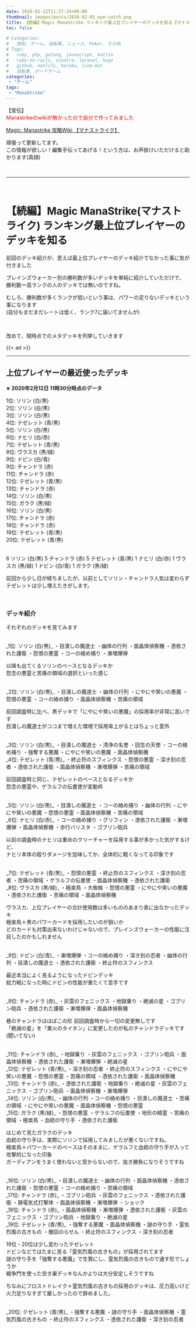 ```yaml
---
date: 2020-02-12T11:27:34+09:00
thumbnail: images/posts/2020-02-05_eye-catch.png
title: 【続編】Magic ManaStrike ランキング最上位プレイヤーのデッキを知る【マナストライク】
toc: false

# Categories:
#   技術, ゲーム, 自転車, ニュース, Poker, その他
# Tags:
#   ruby, php, golang, javascript, kotlin
#   ruby-on-rails, sinatra, laravel, hugo
#   github, netlify, heroku, line-bot
#   自転車, ボードゲーム
categories:
 - "ゲーム"
tags:
 - "ManaStrike"
---
```


【宣伝】  
<span style="color:red">Manastrikeのwikiが無かったので自分で作ってみました</span>

[Magic: Manastrike 攻略Wiki 【マナストライク】](http://manastrike.xyz/)

頑張って更新してます。  
この情報が欲しい！編集手伝ってあげる！という方は、お声掛けいただけると助かります(真顔)

<br>

* * *

<br>

# 【続編】Magic ManaStrike(マナストライク) ランキング最上位プレイヤーのデッキを知る

前回のデッキ紹介が、思えば最上位プレイヤーのデッキ紹介でなかった事に気が付きました

プレインズウォーカー別の勝利数が多いデッキを単純に紹介していただけで、  
勝利数＝高ランクの人のデッキでは無いのですね。  

むしろ、勝利数が多くランクが低いという事は、パワーの足りないデッキという事になります  
(自分もまだまだレートは低く、ランク7に届いてませんが)

<br>

改めて、現時点でのメタデッキを列挙していきます

{{< ad >}}

* * *

## 上位プレイヤーの最近使ったデッキ

__※ 2020年2月12日 11時30分時点のデータ__

1位: ソリン (白/黒)  
2位: ソリン (白/黒)  
3位: ソリン (白/黒)  
4位: テゼレット (青/黒)  
5位: ソリン (白/黒)  
6位: ナヒリ (白/赤)  
7位: テゼレット (青/黒)  
8位: ヴラスカ (黒/緑)  
9位: ドビン (白/青)  
9位: チャンドラ (赤)  
11位: チャンドラ (赤)  
12位: テゼレット (青/黒)  
13位: チャンドラ (赤)  
14位: ソリン (白/黒)  
15位: ガラク (黒/緑)  
16位: ソリン (白/黒)  
17位: チャンドラ (赤)  
18位: チャンドラ (赤)  
19位: テゼレット (青/黒)  
20位: テゼレット (青/黒)  

<br>
6 ソリン (白/黒)  
5 チャンドラ (赤)  
5 テゼレット (青/黒)  
1 ナヒリ (白/赤)
1 ヴラスカ (黒/緑)  
1 ドビン (白/青)  
1 ガラク (黒/緑)  

前回から少し日が経ちましたが、以前としてソリン・チャンドラ人気は変わらず  
テゼレットは少し増えたきがします。  

<br>

### デッキ紹介

それぞれのデッキを見てみます

<br>
_1位: ソリン (白/黒)_  
・目潰しの魔道士  
・幽体の行列  
・面晶体偵察機  
・憑依された護衛  
・怨恨の悪霊  
・コーの絡め捕り  
・漸増爆弾  

以降も出てくるソリンのベースとなるデッキか  
怨念の悪霊と苦痛の領域の選択といった感じ  

<br>
_2位: ソリン (白/黒)_  
・目潰しの魔道士  
・幽体の行列  
・にやにや笑いの悪魔  
・怨恨の悪霊  
・コーの絡め捕り  
・面晶体偵察機  
・苦痛の領域  

前回調査時に比べ、黒デッキで「にやにや笑いの悪魔」の採用率が非常に高いです  
目潰しの魔道士がココまで増えた環境で採用率上がるとはちょっと意外  

<br>
_3位: ソリン (白/黒)_  
・目潰しの魔道士  
・清浄の名誉  
・回生の天使  
・コーの絡め捕り  
・強奪する悪魔  
・にやにや笑いの悪魔  
・面晶体偵察機  

<br>
_4位: テゼレット (青/黒)_  
・終止符のスフィンクス  
・怨恨の悪霊  
・深き刻の忍者  
・憑依された護衛  
・面晶体偵察機  
・漸増爆弾  
・苦痛の領域  

前回調査時と同じ、テゼレットのベースとなるデッキか  
怨念の悪霊や、ゲラルフの伝書使が変動枠

<br>
_5位: ソリン (白/黒)_  
・目潰しの魔道士  
・コーの絡め捕り  
・幽体の行列  
・にやにや笑いの悪魔  
・怨恨の悪霊  
・面晶体偵察機  
・苦痛の領域  

<br>
_6位: ナヒリ (白/赤)_  
・コーの絡め捕り  
・グリフィン  
・憑依された護衛  
・漸増爆弾  
・面晶体偵察機  
・歩行バリスタ  
・ゴブリン砲兵  

以前の調査時のナヒリは重めのクリーチャーを採用する事が多かった気がするけど、  
ナヒリ本体の殴りダメージを加味してか、全体的に軽くなってる印象です

<br>
_7位: テゼレット (青/黒)_  
・怨恨の悪霊  
・終止符のスフィンクス  
・深き刻の忍者  
・苦痛の領域  
・ゲラルフの伝書使  
・面晶体偵察機  
・憑依された護衛  

<br>
_8位: ヴラスカ (黒/緑)_  
・極楽鳥  
・大蜘蛛  
・怨恨の悪霊  
・にやにや笑いの悪魔  
・憑依された護衛  
・苦痛の領域  
・面晶体偵察機  

ヴラスカ、上位プレイヤーの合計使用数は多いもののあまり表に出なかったデッキ  
極楽鳥＋黒のパワーカードを採用したいのが狙いか  
どのカードも対策出来ないわけじゃないので、プレインズウォーカーの性能に注目したのかもしれません

<br>
_9位: ドビン (白/青)_  
・漸増爆弾  
・コーの絡め捕り  
・深き刻の忍者  
・幽体の行列  
・目潰しの魔道士  
・憑依された護衛  
・終止符のスフィンクス  

最近本当によく見るようになったドビンデッキ  
総力戦になった時にドビンの性能が重たくて苦手です  

<br>
_9位: チャンドラ (赤)_  
・灰雲のフェニックス  
・地獄乗り  
・絶滅の星  
・ゴブリン砲兵  
・憑依された護衛  
・漸増爆弾  
・面晶体偵察機  

巷のチャンドラはほぼこの形  前回調査時から一切の変更無しです  
「絶滅の星」を「業火のタイタン」に変更したのが私のチャンドラデッキです(聞いてない)

<br>
_11位: チャンドラ (赤)_  
・地獄乗り  
・灰雲のフェニックス  
・ゴブリン砲兵  
・面晶体偵察機  
・憑依された護衛  
・漸増爆弾  
・絶滅の星  

<br>
_12位: テゼレット (青/黒)_  
・深き刻の忍者  
・終止符のスフィンクス  
・にやにや笑いの悪魔  
・怨恨の悪霊  
・苦痛の領域  
・憑依された護衛  
・面晶体偵察機  

<br>
_13位: チャンドラ (赤)_  
・憑依された護衛  
・地獄乗り  
・絶滅の星  
・灰雲のフェニックス  
・ゴブリン砲兵  
・面晶体偵察機  
・漸増爆弾  

<br>
_14位: ソリン (白/黒)_  
・幽体の行列  
・コーの絡め捕り  
・目潰しの魔道士  
・苦痛の領域  
・にやにや笑いの悪魔  
・面晶体偵察機  
・怨恨の悪霊  

<br>
_15位: ガラク (黒/緑)_  
・怨恨の悪霊  
・ゲラルフの伝書使  
・地形の精霊  
・苦痛の領域  
・極楽鳥  
・血統の守り手  
・憑依された護衛  

はじめて見たガラクのデッキ  
血統の守り手は、実際にソリンで採用してみましたが悪くないですね。  
極楽鳥＋パワーカードのベースはそのままに、ゲラルフと血統の守り手が入って攻撃的になった印象  
ガーディアンをうまく使わないと受からないので、抜き勝負になりそうですね  

<br>
_16位: ソリン (白/黒)_  
・目潰しの魔道士  
・幽体の行列  
・面晶体偵察機  
・憑依された護衛  
・怨恨の悪霊  
・コーの絡め捕り  
・苦痛の領域  

<br>
_17位: チャンドラ (赤)_  
・ゴブリン砲兵  
・灰雲のフェニックス  
・憑依された護衛  
・静電気式打撃体  
・面晶体偵察機  
・漸増爆弾  
・ショック  

<br>
_18位: チャンドラ (赤)_  
・面晶体偵察機  
・漸増爆弾  
・憑依された護衛  
・灰雲のフェニックス  
・ゴブリン砲兵  
・地獄乗り  
・絶滅の星  

<br>
_19位: テゼレット (青/黒)_  
・強奪する悪魔  
・面晶体偵察機  
・謎の守り手  
・霊気烈風の古きもの  
・撤回のらせん  
・終止符のスフィンクス  
・深き刻の忍者  

19位・20位は少し変わったテゼレット  
ドビンなどではたまに見る「霊気烈風の古きもの」が採用されてます  
謎の守り手を「強奪する悪魔」で生贄にし、霊気烈風の古きもので通す形でしょうか  
戦争門を使った空き巣デッキなんかよりは大分安定しそうですね  

ちなみにフロストドレイク＋霊気烈風の古きもの採用のデッキは、圧力高いけど火力足りなすぎて厳しかったので辞めました。

<br>
_20位: テゼレット (青/黒)_  
・強奪する悪魔  
・謎の守り手  
・面晶体偵察機  
・霊気烈風の古きもの  
・終止符のスフィンクス  
・憑依された護衛  
・深き刻の忍者  

